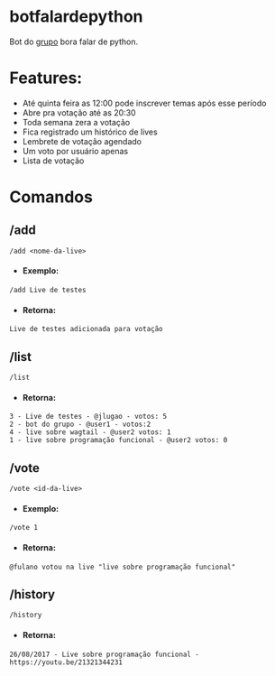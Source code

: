 # **botfalardepython**

Bot do [grupo](https://t.me/BoraFalarDePython) bora falar de python.

# Features:

* Até quinta feira as 12:00 pode inscrever temas após esse período
* Abre pra votação até as 20:30
* Toda semana zera a votação
* Fica registrado um histórico de lives
* Lembrete de votação agendado
* Um voto por usuário apenas
* Lista de votação

# Comandos 

## **/add**
```
/add <nome-da-live>
```
   * #### Exemplo:
```
/add Live de testes
```
   * #### Retorna:
```
Live de testes adicionada para votação
```

## **/list**
```
/list
```
   * #### Retorna:
```
3 - Live de testes - @jlugao - votos: 5
2 - bot do grupo - @user1 - votos:2
4 - live sobre wagtail - @user2 votos: 1
1 - live sobre programação funcional - @user2 votos: 0
```

## **/vote**
```
/vote <id-da-live>
```
   * #### Exemplo:
```
/vote 1
```
   * #### Retorna:
```
@fulano votou na live "live sobre programação funcional"
```

## **/history**
```
/history
```
   * #### Retorna:
```
26/08/2017 - Live sobre programação funcional - https://youtu.be/21321344231
```
